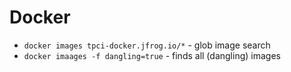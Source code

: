 # Docker

* `docker images tpci-docker.jfrog.io/*` - glob image search
* `docker imaages -f dangling=true` - finds all <none> (dangling) images

